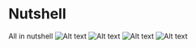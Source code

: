 # Nutshell
All in nutshell
![Alt text](https://user-images.githubusercontent.com/38395381/50458397-e20e7c80-0973-11e9-9177-5c8a7ab74c61.png)
![Alt text](https://user-images.githubusercontent.com/38395381/50458398-e2a71300-0973-11e9-9617-cbf4a1ca3b36.png)
![Alt text](https://user-images.githubusercontent.com/38395381/50458400-e2a71300-0973-11e9-9533-b59f70fe4489.png)
![Alt text](https://user-images.githubusercontent.com/38395381/50458401-e33fa980-0973-11e9-80c8-090d0899a795.png)

